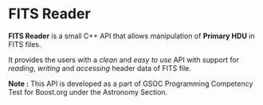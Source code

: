 # FITS Reader

**FITS Reader** is a small C++ API that allows manipulation of **Primary HDU** in FITS files.

It provides the users with a *clean* and *easy to use* API with support for *reading*, *writing* and *accessing* header data of FITS file.

**Note :** This API is developed as a part of GSOC Programming Competency Test for Boost.org under the Astronomy Section.
<!--stackedit_data:
eyJoaXN0b3J5IjpbMzA4NjU2NDcxLDIxMTk5NDAxNjcsMTgxMz
UwOTQ2NiwxMTE0MTE5NzEwXX0=
-->